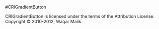 #CRIGradientButton

CRIGradientButton is licensed under the terms of the Attribution License.  Copyright &copy; 2010-2012, Waqar Malik.


